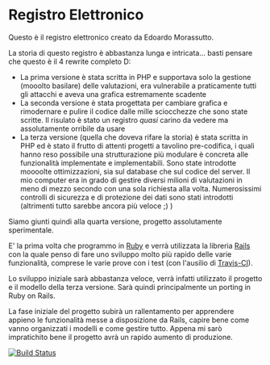 Registro Elettronico
============

Questo è il registro elettronico creato da Edoardo Morassutto. 

La storia di questo registro è abbastanza lunga e intricata... basti pensare
che questo è il 4 rewrite completo D:

- La prima versione è stata scritta in PHP e supportava solo la gestione (mooolto
basilare) delle valutazioni, era vulnerabile a praticamente tutti gli attacchi
e aveva una grafica estremamente scadente
- La seconda versione è stata progettata per cambiare grafica e rimodernare e 
pulire il codice dalle mille sciocchezze che sono state scritte. Il risulato è 
stato un registro _quasi_ carino da vedere ma assolutamente orribile da usare
- La terza versione (quella che doveva rifare la storia) è stata scritta in PHP 
ed è stato il frutto di attenti progetti a tavolino pre-codifica, i quali hanno 
reso possibile una strutturazione più modulare è concreta alle funzionalità
implementate e implementabili. Sono state introdotte moooolte ottimizzazioni, 
sia sul database che sul codice del server. Il mio computer era in grado di 
gestire diversi milioni di valutazioni in meno di mezzo secondo con una sola 
richiesta alla volta. Numerosissimi controlli di sicurezza e di protezione dei
dati sono stati introdotti (altrimenti tutto sarebbe ancora più veloce ;) )

Siamo giunti quindi alla quarta versione, progetto assolutamente sperimentale.

E' la prima volta che programmo in [Ruby](https://github.com/ruby/ruby) e verrà 
utilizzata la libreria [Rails](https://github.com/rails/rails) con la quale 
penso di fare uno sviluppo molto più rapido delle varie funzionalità, comprese
le varie prove con i test (con l'ausilio di [Travis-CI](https://travis-ci.org)).

Lo sviluppo iniziale sarà abbastanza veloce, verrà infatti utilizzato il progetto
e il modello della terza versione. Sarà quindi principalmente un porting in Ruby
on Rails.

La fase iniziale del progetto subirà un rallentamento per apprendere appieno le
funzionalità messe a disposizione da Rails, capire bene come vanno organizzati 
i modelli e come gestire tutto. Appena mi sarò impratichito bene il progetto
avrà un rapido aumento di produzione.


[![Build Status](https://travis-ci.org/registro-dev/registro.svg?branch=master)](https://travis-ci.org/registro-dev/registro)
